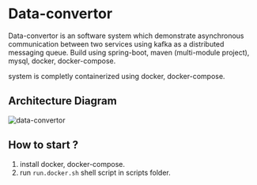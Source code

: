 # Data-convertor
Data-convertor is an software system which demonstrate asynchronous communication between two services using kafka as a distributed messaging queue. Build using spring-boot, maven (multi-module project), mysql, docker, docker-compose.

system is completly containerized using docker, docker-compose.

## Architecture Diagram
![data-convertor](https://github.com/Aditya-Baranwal/data-convertor/assets/53208035/61f10be4-298f-4c3e-b706-7d9a87984b26)

## How to start ?
1) install docker, docker-compose.
2) run `run.docker.sh` shell script in scripts folder.